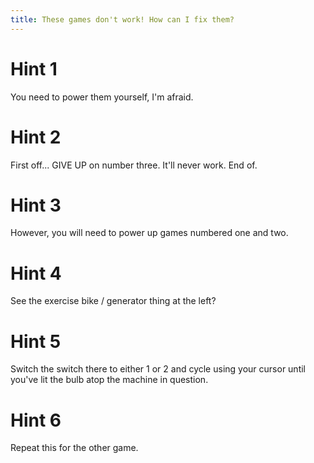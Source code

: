 ```yaml
---
title: These games don't work! How can I fix them?
---
```

# Hint 1
You need to power them yourself, I'm afraid.

# Hint 2
First off... GIVE UP on number three. It'll never work. End of.

# Hint 3
However, you will need to power up games numbered one and two.

# Hint 4
See the exercise bike / generator thing at the left?

# Hint 5
Switch the switch there to either 1 or 2 and cycle using your cursor until you've lit the bulb atop the machine in question.

# Hint 6
Repeat this for the other game.

